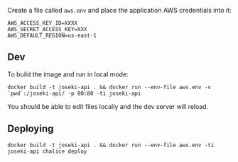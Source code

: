Create a file called `aws.env` and place the application AWS credentials into it:
```
AWS_ACCESS_KEY_ID=XXXX
AWS_SECRET_ACCESS_KEY=XXX
AWS_DEFAULT_REGION=us-east-1
```

## Dev 
To build the image and run in local mode:
```
docker build -t joseki-api . && docker run --env-file aws.env -v `pwd`:/joseki-api/ -p 80:80 -ti joseki-api
```

You should be able to edit files locally and the dev server will reload.

## Deploying

```
docker build -t joseki-api . && docker run --env-file aws.env -ti joseki-api chalice deploy
```
